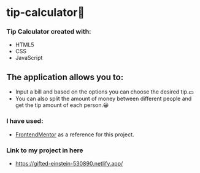 # tip-calculator🧮
### Tip Calculator created with:
- HTML5
- CSS  
- JavaScript


## The application allows you to:
- Input a bill and based on the options you can choose the desired tip.💵
- You can also split the amount of money between different people and get the tip amount of each person.😀


### I have used:
- [FrontendMentor](https://www.frontendmentor.io/) as a reference for this project.

### Link to my project in here
- https://gifted-einstein-530890.netlify.app/
